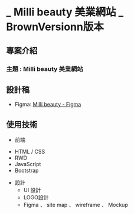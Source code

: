 

# _  Milli beauty 美業網站 _   BrownVersionn版本


## 專案介紹

### 主題 :  Milli beauty 美業網站


## 設計稿

- Figma: [Milli beauty - Figma]([https://www.figma.com/file/bz1NBzFzMaPztORkulWK7S/%E7%B8%BD%E7%B5%B1%E9%96%8B%E7%A5%A8%E5%9C%B0%E5%9C%96?type=design&node-id=491-2252&mode=design&t=v52ZZCgi7cons4p9-0](https://www.figma.com/file/cKESGKHFQcDtvZHmULsVwp/%E5%B0%88%E9%A1%8C2?type=design&node-id=952-501&mode=design&t=SK0QOYa4b9s2VVAU-0))


## 使用技術
* 前端
 - HTML / CSS
 - RWD
 - JavaScript
 - Bootstrap

* 設計
  - UI 設計
  - LOGO設計
  - Figma 、  site map 、 wireframe 、 Mockup

